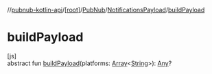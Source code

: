 //[pubnub-kotlin-api](../../../../index.md)/[[root]](../../index.md)/[PubNub](../index.md)/[NotificationsPayload](index.md)/[buildPayload](build-payload.md)

# buildPayload

[js]\
abstract fun [buildPayload](build-payload.md)(platforms: [Array](https://kotlinlang.org/api/latest/jvm/stdlib/kotlin-stdlib/kotlin/-array/index.html)&lt;[String](https://kotlinlang.org/api/latest/jvm/stdlib/kotlin-stdlib/kotlin/-string/index.html)&gt;): [Any](https://kotlinlang.org/api/latest/jvm/stdlib/kotlin-stdlib/kotlin/-any/index.html)?
